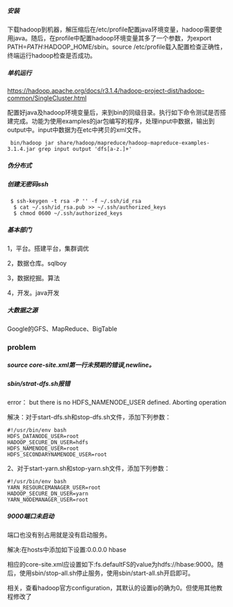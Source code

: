 ##### 安装

下载hadoop到机器，解压缩后在/etc/profile配置java环境变量，hadoop需要使用java。随后，在profile中配置hadoop环境变量其多了一个参数，为export PATH=$PATH:$HADOOP_HOME/sbin。source /etc/profile载入配置检查正确性，终端运行hadoop检查是否成功。

##### 单机运行

https://hadoop.apache.org/docs/r3.1.4/hadoop-project-dist/hadoop-common/SingleCluster.html

配置好java及hadoop环境变量后，来到bin的同级目录。执行如下命令测试是否搭建完成。功能为使用examples的jar包编写的程序，处理input中数据，输出到output中。input中数据为在etc中拷贝的xml文件。

```
 bin/hadoop jar share/hadoop/mapreduce/hadoop-mapreduce-examples-3.1.4.jar grep input output 'dfs[a-z.]+'
```

##### 伪分布式

##### 创建无密码ssh

```
 $ ssh-keygen -t rsa -P '' -f ~/.ssh/id_rsa
  $ cat ~/.ssh/id_rsa.pub >> ~/.ssh/authorized_keys
  $ chmod 0600 ~/.ssh/authorized_keys
```



##### 基本部门

1，平台。搭建平台，集群调优

2，数据仓库。sqlboy

3，数据挖掘。算法

4，开发。java开发

##### 大数据之源

Google的GFS、MapReduce、BigTable

### problem

##### source core-site.xml第一行未预期的错误,newline。

##### sbin/strat-dfs.sh报错

error： but there is no HDFS_NAMENODE_USER defined. Aborting operation

解决：对于start-dfs.sh和stop-dfs.sh文件，添加下列参数：

```
#!/usr/bin/env bash
HDFS_DATANODE_USER=root
HADOOP_SECURE_DN_USER=hdfs
HDFS_NAMENODE_USER=root
HDFS_SECONDARYNAMENODE_USER=root
```


2、对于start-yarn.sh和stop-yarn.sh文件，添加下列参数：

```
#!/usr/bin/env bash
YARN_RESOURCEMANAGER_USER=root
HADOOP_SECURE_DN_USER=yarn
YARN_NODEMANAGER_USER=root
```

##### 9000端口未启动

端口也没有别占用就是没有启动服务。

解决:在hosts中添加如下设置:0.0.0.0 hbase

相应的core-site.xml应设置如下:fs.defaultFS的value为hdfs://hbase:9000。随后，使用sbin/stop-all.sh停止服务，使用sbin/start-all.sh开启即可。

相关，查看hadoop官方configuration，其默认的设置ip的确为0。但使用其他教程修改了